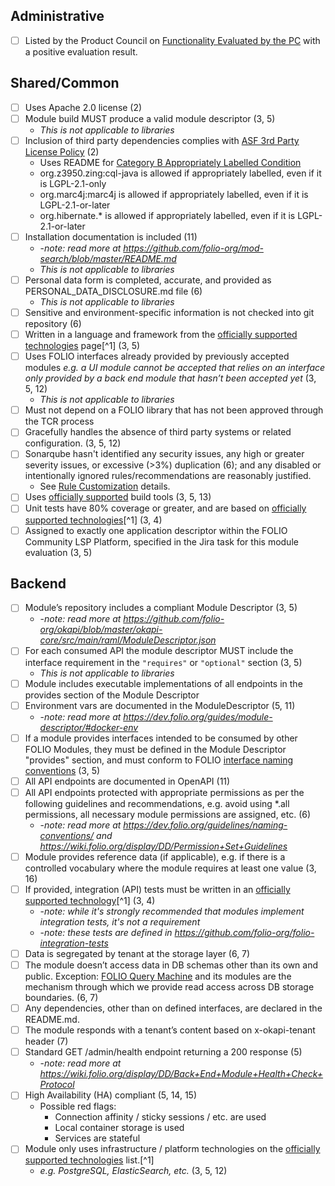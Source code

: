 ## Administrative
* [ ] Listed by the Product Council on [Functionality Evaluated by the PC](https://wiki.folio.org/display/PC/Functionality+Evaluated+by+the+PC) with a positive evaluation result.

## Shared/Common
* [ ] Uses Apache 2.0 license (2)
* [ ] Module build MUST produce a valid module descriptor (3, 5)
  * _This is not applicable to libraries_
* [ ] Inclusion of third party dependencies complies with [ASF 3rd Party License Policy](https://apache.org/legal/resolved.html) (2)
  * Uses README for [Category B Appropriately Labelled Condition](https://apache.org/legal/resolved.html#appropriately-labelled-condition)
  * org.z3950.zing:cql-java is allowed if appropriately labelled, even if it is LGPL-2.1-only
  * org.marc4j:marc4j is allowed if appropriately labelled, even if it is LGPL-2.1-or-later
  * org.hibernate.* is allowed if appropriately labelled, even if it is LGPL-2.1-or-later
* [ ] Installation documentation is included (11)
  * -_note: read more at https://github.com/folio-org/mod-search/blob/master/README.md_
  * _This is not applicable to libraries_
* [ ] Personal data form is completed, accurate, and provided as PERSONAL_DATA_DISCLOSURE.md file (6)
  * _This is not applicable to libraries_
* [ ] Sensitive and environment-specific information is not checked into git repository (6)
* [ ] Written in a language and framework from the [officially supported technologies](https://wiki.folio.org/display/TC/Officially+Supported+Technologies) page[^1] (3, 5)
* [ ] Uses FOLIO interfaces already provided by previously accepted modules _e.g. a UI module cannot be accepted that relies on an interface only provided by a back end module that hasn’t been accepted yet_ (3, 5, 12)
  * _This is not applicable to libraries_
* [ ] Must not depend on a FOLIO library that has not been approved through the TCR process
* [ ] Gracefully handles the absence of third party systems or related configuration. (3, 5, 12)
* [ ] Sonarqube hasn't identified any security issues, any high or greater severity issues, or excessive (>3%) duplication (6); and any disabled or intentionally ignored rules/recommendations are reasonably justified.
  * See [Rule Customization](https://dev.folio.org/guides/code-analysis/#rule-customization) details. 
* [ ] Uses [officially supported](https://wiki.folio.org/display/TC/Officially+Supported+Technologies) build tools (3, 5, 13)
* [ ] Unit tests have 80% coverage or greater, and are based on [officially supported technologies](https://wiki.folio.org/display/TC/Officially+Supported+Technologies)[^1] (3, 4)
* [ ] Assigned to exactly one application descriptor within the FOLIO Community LSP Platform, specified in the Jira task for this module evaluation (3, 5)

## Backend

* [ ] Module’s repository includes a compliant Module Descriptor (3, 5)
  * -_note: read more at https://github.com/folio-org/okapi/blob/master/okapi-core/src/main/raml/ModuleDescriptor.json_
* [ ] For each consumed API the module descriptor MUST include the interface requirement in the `"requires"` or `"optional"` section (3, 5)
  * _This is not applicable to libraries_
* [ ] Module includes executable implementations of all endpoints in the provides section of the Module Descriptor
* [ ] Environment vars are documented in the ModuleDescriptor (5, 11)
  * -_note: read more at https://dev.folio.org/guides/module-descriptor/#docker-env_
* [ ] If a module provides interfaces intended to be consumed by other FOLIO Modules, they must be defined in the Module Descriptor "provides" section, and must conform to FOLIO [interface naming conventions](https://dev.folio.org/guidelines/naming-conventions/#interfaces) (3, 5)
* [ ] All API endpoints are documented in OpenAPI (11)
* [ ] All API endpoints protected with appropriate permissions as per the following guidelines and recommendations, e.g. avoid using *.all permissions, all necessary module permissions are assigned, etc. (6)
  * -_note: read more at https://dev.folio.org/guidelines/naming-conventions/ and https://wiki.folio.org/display/DD/Permission+Set+Guidelines_
* [ ] Module provides reference data (if applicable), e.g. if there is a controlled vocabulary where the module requires at least one value (3, 16)
* [ ] If provided, integration (API) tests must be written in an [officially supported technology](https://wiki.folio.org/display/TC/Officially+Supported+Technologies)[^1] (3, 4)
  * -_note: while it's strongly recommended that modules implement integration tests, it's not a requirement_
  * -_note: these tests are defined in https://github.com/folio-org/folio-integration-tests_
* [ ] Data is segregated by tenant at the storage layer (6, 7)
* [ ] The module doesn’t access data in DB schemas other than its own and public. Exception: [FOLIO Query Machine](https://folio-org.atlassian.net/wiki/spaces/TC/pages/852852742/0011-Folio+Query+Machine+FQM) and its modules are the mechanism through which we provide read access across DB storage boundaries. (6, 7)
* [ ] Any dependencies, other than on defined interfaces, are declared in the README.md.
* [ ] The module responds with a tenant’s content based on x-okapi-tenant header (7)
* [ ] Standard GET /admin/health endpoint returning a 200 response (5)
  * -_note: read more at https://wiki.folio.org/display/DD/Back+End+Module+Health+Check+Protocol_
* [ ] High Availability (HA) compliant (5, 14, 15)
  * Possible red flags:
    * Connection affinity / sticky sessions / etc. are used
    * Local container storage is used
    * Services are stateful
* [ ] Module only uses infrastructure / platform technologies on the [officially supported technologies](https://wiki.folio.org/display/TC/Officially+Supported+Technologies) list.[^1]
  * _e.g. PostgreSQL, ElasticSearch, etc._ (3, 5, 12)

